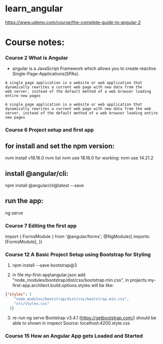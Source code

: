 # learn_angular
https://www.udemy.com/course/the-complete-guide-to-angular-2

# Course notes:
### Course 2 What is Angular
* angular is a JavaScript Framework which allows you to create reactive Single-Page-Applications(SPAs).
``` text
A single page application is a website or web application that dynamically rewrites a current web page with new data from the
web server, instead of the default method of a web browser loading entire new pages
```
``` text
A single page application is a website or web application that dynamically rewrites a current web page with new data from the web server, instead of the default method of a web browser loading entire new pages
```
### Course 6 Project setup and first app
## for install and set the npm version:
nvm install v18.16.0
nvm list
nvm use 18.16.0
for working:
nvm use 14.21.2
## install @angular/cli:
npm install @angular/cli@latest --save
## run the app:
ng serve

### Course 7 Editing the first app
import { FormsModule } from '@angular/forms';
@NgModule({
  imports: [FormsModule],
})

### Course 12 A Basic Project Setup using Bootstrap for Styling

1. npm install --save bootstrap@3

2. in file my-first-app\angular.json
add
"node_modules/bootstrap/dist/css/bootstrap.min.css",
in projects.my-first-app.architect.build.options.styles
will be like:
``` json
{"styles": [
    "node_modules/bootstrap/dist/css/bootstrap.min.css",
    "src/styles.css"
  ]}
```
3. re-run ng serve
Bootstrap v3.4.1 (https://getbootstrap.com/)
should be able to shown in inspect Source: localhost:4200.style.css

### Course 15 How an Angular App gets Loaded and Started